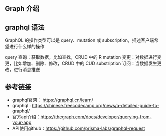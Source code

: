 ## Graph 介绍

## graphql 语法

GraphQL 的操作类型可以是 query、mutation 或 subscription，描述客户端希望进行什么样的操作

query 查询：获取数据，比如查找，CRUD 中的 R
mutation 变更：对数据进行变更，比如增加、删除、修改，CRUD 中的 CUD
substription 订阅：当数据发生更改，进行消息推送



## 参考链接
- graphql官网： https://graphql.cn/learn/ 
- graphql : https://chinese.freecodecamp.org/news/a-detailed-guide-to-graphql/
- 官方api介绍：https://thegraph.com/docs/developer/querying-from-your-app 
- API使用github：https://github.com/prisma-labs/graphql-request

